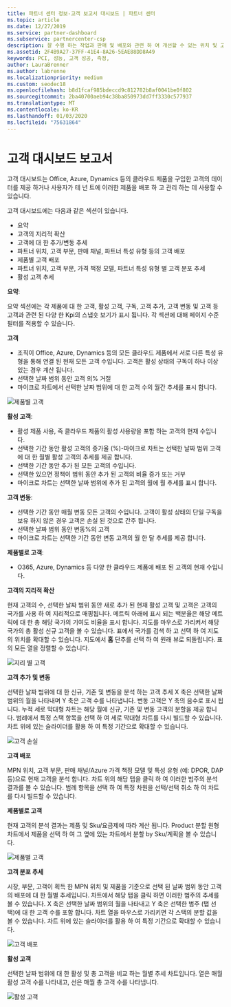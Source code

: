 ```yaml
---
title: 파트너 센터 정보-고객 보고서 대시보드 | 파트너 센터
ms.topic: article
ms.date: 12/27/2019
ms.service: partner-dashboard
ms.subservice: partnercenter-csp
description: 잘 수행 하는 작업과 판매 및 배포와 관련 하 여 개선할 수 있는 위치 및 고객 개발을 참조 하세요.
ms.assetid: 2F4B9A27-37FF-41E4-8A26-5EAE88DD8A49
keywords: PCI, 성능, 고객 성공, 측정,
author: LauraBrenner
ms.author: labrenne
ms.localizationpriority: medium
ms.custom: seodec18
ms.openlocfilehash: b8d1fcaf985bdeccd9c812782b8af0041be0f802
ms.sourcegitcommit: 2ba40700aeb94c38ba850973dd7ff3330c577937
ms.translationtype: MT
ms.contentlocale: ko-KR
ms.lasthandoff: 01/03/2020
ms.locfileid: "75631864"
---
```

# <a name="customers-dashboard-reports"></a>고객 대시보드 보고서

고객 대시보드는 Office, Azure, Dynamics 등의 클라우드 제품을 구입한 고객의 데이터를 제공 하거나 사용자가 테 넌 트에 이러한 제품을 배포 하 고 관리 하는 데 사용할 수 있습니다. 
 
고객 대시보드에는 다음과 같은 섹션이 있습니다. 

- 요약  
- 고객의 지리적 확산 
- 고객에 대 한 추가/변동 추세 
- 파트너 위치, 고객 부문, 판매 채널, 파트너 특성 유형 등의 고객 배포 
- 제품별 고객 배포 
- 파트너 위치, 고객 부문, 가격 책정 모델, 파트너 특성 유형 별 고객 분포 추세 
- 활성 고객 추세 

**요약**: 

요약 섹션에는 각 제품에 대 한 고객, 활성 고객, 구독, 고객 추가, 고객 변동 및 고객 등 고객과 관련 된 다양 한 Kpi의 스냅숏 보기가 표시 됩니다. 각 섹션에 대해 페이지 수준 필터를 적용할 수 있습니다. 

**고객**

- 조직이 Office, Azure, Dynamics 등의 모든 클라우드 제품에서 서로 다른 특성 유형을 통해 연결 된 현재 모든 고객 수입니다. 고객은 활성 상태의 구독이 하나 이상 있는 경우 계산 됩니다.  
-  선택한 날짜 범위 동안 고객 의% 거절 
- 마이크로 차트에서 선택한 날짜 범위에 대 한 고객 수의 월간 추세를 표시 합니다.

![제품별 고객](images/pci/customerproduct.png)

**활성 고객**: 

- 활성 제품 사용, 즉 클라우드 제품의 활성 사용량을 포함 하는 고객의 현재 수입니다. 
- 선택한 기간 동안 활성 고객의 증가율 (%)-마이크로 차트는 선택한 날짜 범위 고객에 대 한 월별 활성 고객의 추세를 제공 합니다. 
- 선택한 기간 동안 추가 된 모든 고객의 수입니다.   
- 선택한 있으면 정책이 범위 동안 추가 된 고객의 비율 증가 또는 거부 
- 마이크로 차트는 선택한 날짜 범위에 추가 된 고객의 월에 월 추세를 표시 합니다. 

**고객 변동**: 
- 선택한 기간 동안 매월 변동 모든 고객의 수입니다. 고객이 활성 상태의 단일 구독을 보유 하지 않은 경우 고객은 손실 된 것으로 간주 됩니다. 
- 선택한 날짜 범위 동안 변동%의 고객 
- 마이크로 차트는 선택한 기간 동안 변동 고객의 월 한 달 추세를 제공 합니다. 
 
**제품별로 고객**: 
- O365, Azure, Dynamics 등 다양 한 클라우드 제품에 배포 된 고객의 현재 수입니다.  

**고객의 지리적 확산**

현재 고객의 수, 선택한 날짜 범위 동안 새로 추가 된 현재 활성 고객 및 고객은 고객의 국가를 사용 하 여 지리적으로 매핑됩니다. 메트릭 아래에 표시 되는 백분율은 해당 메트릭에 대 한 총 해당 국가의 기여도 비율을 표시 합니다. 지도를 마우스로 가리켜서 해당 국가의 총 활성 신규 고객을 볼 수 있습니다. 표에서 국가를 검색 하 고 선택 하 여 지도의 위치를 확대할 수 있습니다. 지도에서 **홈** 단추를 선택 하 여 원래 뷰로 되돌립니다. 표의 모든 열을 정렬할 수 있습니다.  

![지리 별 고객](images/pci/customersgeo.png)

**고객 추가 및 변동**

선택한 날짜 범위에 대 한 신규, 기존 및 변동을 분석 하는 고객 추세 X 축은 선택한 날짜 범위의 월을 나타내며 Y 축은 고객 수를 나타냅니다. 변동 고객은 Y 축의 음수로 표시 됩니다. 누적 세로 막대형 차트는 해당 월에 신규, 기존 및 변동 고객의 분할을 제공 합니다. 범례에서 특정 스택 항목을 선택 하 여 세로 막대형 차트를 다시 빌드할 수 있습니다. 차트 위에 있는 슬라이더를 활용 하 여 특정 기간으로 확대할 수 있습니다. 

![고객 손실](images/pci/customerslost.png)

**고객 배포**

MPN 위치, 고객 부문, 판매 채널/Azure 가격 책정 모델 및 특성 유형 (예: DPOR, DAP 등)으로 현재 고객을 분석 합니다. 차트 위의 해당 탭을 클릭 하 여 이러한 범주의 분석 결과를 볼 수 있습니다. 범례 항목을 선택 하 여 특정 차원을 선택/선택 취소 하 여 차트를 다시 빌드할 수 있습니다. 

**제품별로 고객**

현재 고객의 분석 결과는 제품 및 Sku/요금제에 따라 계산 됩니다. Product 분할 원형 차트에서 제품을 선택 하 여 그 옆에 있는 차트에서 분할 by Sku/계획을 볼 수 있습니다.

![제품별 고객](images/pci/customerbyprod.png)



**고객 분포 추세** 

시장, 부문, 고객이 획득 한 MPN 위치 및 제품을 기준으로 선택 된 날짜 범위 동안 고객의 배포에 대 한 월별 추세입니다. 차트에서 해당 탭을 클릭 하면 이러한 범주의 추세를 볼 수 있습니다. X 축은 선택한 날짜 범위의 월을 나타내고 Y 축은 선택한 범주 (탭 선택)에 대 한 고객 수를 포함 합니다. 차트 열을 마우스로 가리키면 각 스택의 분할 값을 볼 수 있습니다. 차트 위에 있는 슬라이더를 활용 하 여 특정 기간으로 확대할 수 있습니다.   

![고객 배포](images/pci/customerdistri.png)

**활성 고객**

선택한 날짜 범위에 대 한 활성 및 총 고객을 비교 하는 월별 추세 차트입니다. 열은 매월 활성 고객 수를 나타내고, 선은 매월 총 고객 수를 나타냅니다. 

![활성 고객](images/pci/activecustomer.png)
